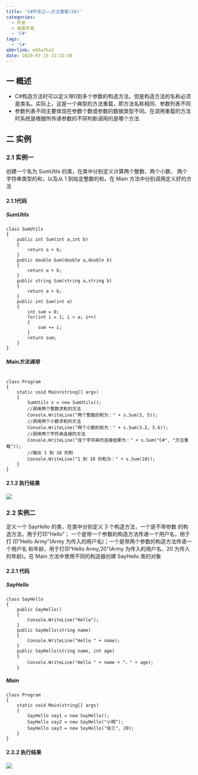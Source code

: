 ```yaml
---
title: 'C#开发之——方法重载(26)'
categories:
  - 开发
  - 桌面开发
  - 'C#'
tags:
  - 'C#'
abbrlink: e65a7ba3
date: 2020-07-15 22:31:30
---
```

## 一 概述

* C#构造方法时可以定义带0到多个参数的构造方法，但是构造方法的名称必须是类名。实际上，这是一个典型的方法重载，即方法名称相同、参数列表不同
* 参数列表不同主要体现在参数个数或参数的数据类型不同。在调用重载的方法时系统是根据所传递参数的不同判断调用的是哪个方法

<!--more-->

## 二 实例

### 2.1 实例一

 创建一个名为 SumUtils 的类，在类中分别定义计算两个整数、两个小数、 两个字符串类型的和，以及从 1 到给定整数的和。在 Main 方法中分别调用定义好的方法 

####  2.1.1代码
##### SumUtils 
```
class SumUtils
{
    public int Sum(int a,int b)
    {
        return a + b;
    }
    public double Sum(double a,double b)
    {
        return a + b;
    }
    public string Sum(string a,string b)
    {
        return a + b;
    }
    public int Sum(int a)
    {
        int sum = 0;
        for(int i = 1; i < a; i++)
        {
            sum += i;
        }
        return sum;
    }
}
```
##### Main方法调用

```

class Program
{
    static void Main(string[] args)
    {
        SumUtils s = new SumUtils();
        //调用两个整数求和的方法
        Console.WriteLine("两个整数的和为：" + s.Sum(3, 5));
        //调用两个小数求和的方法
        Console.WriteLine("两个小数的和为：" + s.Sum(3.2, 5.6));
        //调用两个字符串连接的方法
        Console.WriteLine("连个字符串的连接结果为：" + s.Sum("C#", "方法重载"));
        //输出 1 到 10 的和
        Console.WriteLine("1 到 10 的和为：" + s.Sum(10));
    }
}
```

#### 2.1.2 执行结果

![][1]

### 2.2 实例二

 定义一个 SayHello 的类，在类中分别定义 3 个构造方法，一个是不带参数 的构造方法，用于打印“Hello”； 一个是带一个参数的构造方法传递一个用户名，用于打 印“Hello Army”(Army 为传入的用户名)；一个是带两个参数的构造方法传递一个用户名 和年龄，用于打印“Hello Army,20”(Army 为传入的用户名、20 为传入的年龄)。在 Main 方法中使用不同的构造器创建 SayHello 类的对象 

#### 2.2.1 代码

#####  SayHello 

```
class SayHello
{
    public SayHello()
    {
        Console.WriteLine("Hello");
    }
    public SayHello(string name)
    {
        Console.WriteLine("Hello " + name);
    }
    public SayHello(string name, int age)
    {
        Console.WriteLine("Hello " + name + "，" + age);
    }
```

#####  Main 

```
class Program
{
    static void Main(string[] args)
    {
        SayHello say1 = new SayHello();
        SayHello say2 = new SayHello("小明");
        SayHello say3 = new SayHello("张三", 20);
    }
}
```

#### 2.2.2 执行结果

![][2]



[1]:https://images.pgzxc.com/csharp-func-overload-sum.png
[2]:https://images.pgzxc.com/csharp-func-overload-sayhello.png